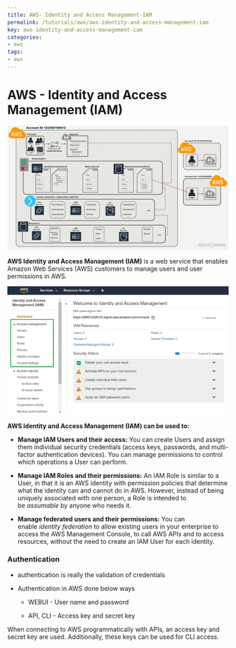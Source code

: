 ```yaml
---
title: AWS- Identity and Access Management-IAM
permalink: /tutorials/aws/aws-identity-and-access-management-iam
key: aws-identity-and-access-management-iam
categories:
- aws
tags:
- aws
---
```



AWS - Identity and Access Management (IAM)
==========================================

![](media/c991338e536c674840f43e246f2b3756.png)

**AWS Identity and Access Management (IAM)** is a web service that enables
Amazon Web Services (AWS) customers to manage users and user permissions in
AWS. 

![](media/24c3d9332ee6c78a912d6671cbdfc958.png)

**AWS Identity and Access Management (IAM) can be used to:**

-   **Manage IAM Users and their access:** You can create Users and assign them
    individual security credentials (access keys, passwords, and multi-factor
    authentication devices). You can manage permissions to control which
    operations a User can perform.

-   **Manage IAM Roles and their permissions:** An IAM Role is similar to a
    User, in that it is an AWS identity with permission policies that determine
    what the identity can and cannot do in AWS. However, instead of being
    uniquely associated with one person, a Role is intended to be *assumable* by
    anyone who needs it.

-   **Manage federated users and their permissions:** You can enable *identity
    federation* to allow existing users in your enterprise to access the AWS
    Management Console, to call AWS APIs and to access resources, without the
    need to create an IAM User for each identity.

### Authentication

-   authentication is really the validation of credentials

-   Authentication in AWS done below ways

    -   WEBUI - User name and password

    -   API, CLI - Access key and secret key

When connecting to AWS programmatically with APIs, an access key and secret key
are used. Additionally, these keys can be used for CLI access.

